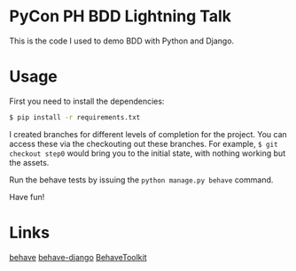 # PyCon PH BDD Lightning Talk

This is the code I used to demo BDD with Python and Django.

# Usage

First you need to install the dependencies:

```bash
$ pip install -r requirements.txt
```

I created branches for different levels of completion for the project. You can
access these via the checkouting out these branches. For example, 
`$ git checkout step0` would bring you to the initial state, with nothing
working but the assets.

Run the behave tests by issuing the `python manage.py behave` command.

Have fun!

# Links
[behave](https://github.com/behave/behave)
[behave-django](https://github.com/mixxorz/behave-django)
[BehaveToolkit](https://github.com/mixxorz/BehaveToolkit)
